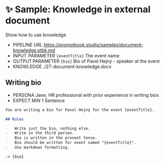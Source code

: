 # ✨ Sample: Knowledge in external document

Show how to use knowledge

-   PIPELINE URL https://promptbook.studio/samples/document-knowledge.ptbk.md
-   INPUT  PARAMETER `{eventTitle}` The event name
-   OUTPUT PARAMETER `{bio}` Bio of Pavol Hejný - speaker at the event
-   KNOWLEDGE ./27-document-knowledge.docx <!-- <- TODO: Test also `./27-document-knowledge.pdf` -->
<!--            <- TODO: [😿] Allow ONLY files scoped in the (sub)directory NOT ../ -->

## Writing bio

-   PERSONA Jane, HR professional with prior experience in writing bios
-   EXPECT MIN 1 Sentence

```markdown
You are writing a bio for Pavol Hejný for the event {eventTitle}.

## Rules

-   Write just the bio, nothing else.
-   Write in the third person.
-   Bio is written in the present tense.
-   Bio should be written for event named "{eventTitle}".
-   Use markdown formatting.
```

`-> {bio}`
